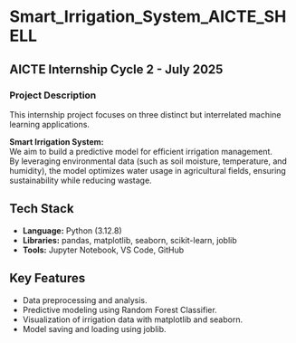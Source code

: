 # Smart_Irrigation_System_AICTE_SHELL

## AICTE Internship Cycle 2 - July 2025

### **Project Description**
This internship project focuses on three distinct but interrelated machine learning applications.

**Smart Irrigation System:**  
We aim to build a predictive model for efficient irrigation management.  
By leveraging environmental data (such as soil moisture, temperature, and humidity), the model optimizes water usage in agricultural fields, ensuring sustainability while reducing wastage.

## **Tech Stack**
- **Language:** Python (3.12.8)
- **Libraries:** pandas, matplotlib, seaborn, scikit-learn, joblib
- **Tools:** Jupyter Notebook, VS Code, GitHub

## **Key Features**
- Data preprocessing and analysis.
- Predictive modeling using Random Forest Classifier.
- Visualization of irrigation data with matplotlib and seaborn.
- Model saving and loading using joblib.
